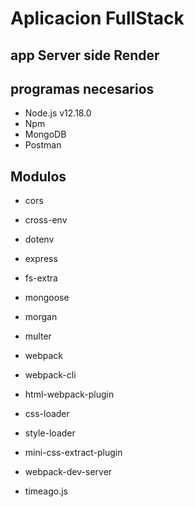 # Aplicacion FullStack

## app Server side Render

## programas necesarios

- Node.js v12.18.0
- Npm
- MongoDB
- Postman

## Modulos

- cors
- cross-env
- dotenv
- express
- fs-extra
- mongoose
- morgan
- multer

- webpack
- webpack-cli
- html-webpack-plugin
- css-loader
- style-loader
- mini-css-extract-plugin
- webpack-dev-server
- timeago.js
